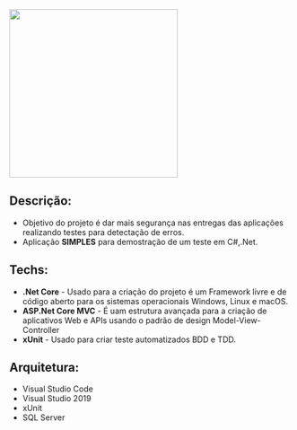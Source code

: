 <img src="https://user-images.githubusercontent.com/6175226/99765208-51983280-2add-11eb-872d-40d9c8374592.gif" width="300">

## Descrição:

- Objetivo do projeto é dar mais segurança nas entregas das aplicações realizando testes para detectação de erros.
- Aplicação **SIMPLES** para demostração de um teste em C#,.Net.

## Techs:

- **.Net Core** - Usado para a criação do projeto é um Framework livre e de código aberto para os sistemas operacionais Windows, Linux e macOS.
- **ASP.Net Core MVC** - É uam estrutura avançada para a criação de aplicativos Web e APIs usando o padrão de design Model-View-Controller
- **xUnit** - Usado para criar teste automatizados BDD e TDD.


## Arquitetura:

- Visual Studio Code
- Visual Studio 2019
- xUnit 
- SQL Server
